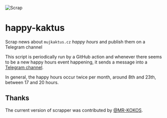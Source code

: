 ![Scrap](https://github.com/oskar456/happy-kaktus/workflows/Scrap/badge.svg)
# happy-kaktus

Scrap news about `mujkaktus.cz` *happy hours* and publish them on a Telegram channel

This script is periodically run by a GitHub action and whenever
there seems to be a new happy hours event happening, it sends a message
into a [Telegram channel](https://t.me/kvetinac).

In general, the happy hours occur twice per month, around 8th and 23th,
between 17 and 20 hours.

## Thanks

The current version of scrapper was contributed by
[@MR-KOKOS](https://github.com/oskar456/happy-kaktus/pull/3).

